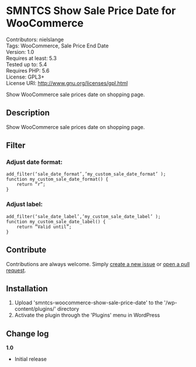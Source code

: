 # SMNTCS Show Sale Price Date for WooCommerce

Contributors: nielslange  
Tags: WooCommerce, Sale Price End Date  
Version: 1.0  
Requires at least: 5.3  
Tested up to: 5.4  
Requires PHP: 5.6  
License: GPL3+  
License URI: http://www.gnu.org/licenses/gpl.html  

Show WooCommerce sale prices date on shopping page.

## Description

Show WooCommerce sale prices date on shopping page.

## Filter

### Adjust date format:

```
add_filter(‘sale_date_format’,’my_custom_sale_date_format’ );
function my_custom_sale_date_format() {
	return “r”;
}
```

### Adjust label:

```
add_filter(‘sale_date_label’,’my_custom_sale_date_label’ );
function my_custom_sale_date_label() {
	return “Valid until”;
}
```

## Contribute

Contributions are always welcome. Simply [create a new issue](https://github.com/nielslange/smntcs-show-sale-price-date-for-woocommerce/issues/new) or [open a pull request](https://github.com/nielslange/smntcs-show-sale-price-date-for-woocommerce/compare).

## Installation

1. Upload 'smntcs-woocommerce-show-sale-price-date' to the '/wp-content/plugins/' directory
2. Activate the plugin through the 'Plugins' menu in WordPress

## Change log

**1.0**

* Initial release
